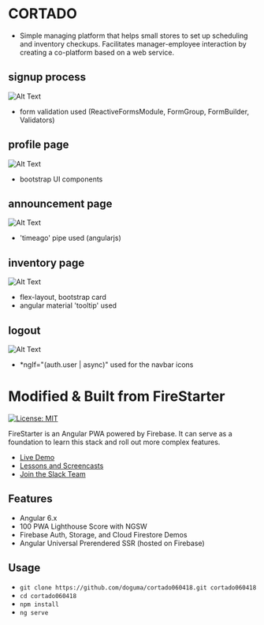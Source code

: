 # CORTADO
- Simple managing platform that helps small stores to set up scheduling and inventory checkups. Facilitates manager-employee interaction by creating a co-platform based on a web service. 


## signup process
![Alt Text](https://j.gifs.com/N9r34N.gif)
- form validation used (ReactiveFormsModule, FormGroup, FormBuilder, Validators)


## profile page
![Alt Text](https://j.gifs.com/N9r3qN.gif)
- bootstrap UI components


## announcement page
![Alt Text](https://j.gifs.com/MQq3y1.gif)
- 'timeago' pipe used (angularjs)


## inventory page
![Alt Text](https://j.gifs.com/yr4196.gif)
- flex-layout, bootstrap card
- angular material 'tooltip' used


## logout
![Alt Text](https://j.gifs.com/4RrMl7.gif)
- *ngIf="(auth.user | async)" used for the navbar icons


# Modified & Built from FireStarter

[![License: MIT](https://img.shields.io/badge/License-MIT-green.svg)](https://opensource.org/licenses/MIT)


FireStarter is an Angular PWA powered by Firebase. It can serve as a foundation to learn this stack and roll out more complex features.
- [Live Demo](https://firestarter-96e46.firebaseapp.com/)
- [Lessons and Screencasts](https://angularfirebase.com)
- [Join the Slack Team](https://goo.gl/qF8Q5r)

## Features

- Angular 6.x
- 100 PWA Lighthouse Score with NGSW
- Firebase Auth, Storage, and Cloud Firestore Demos
- Angular Universal Prerendered SSR (hosted on Firebase)

## Usage

- `git clone https://github.com/doguma/cortado060418.git cortado060418`
- `cd cortado060418`
- `npm install`
- `ng serve`
